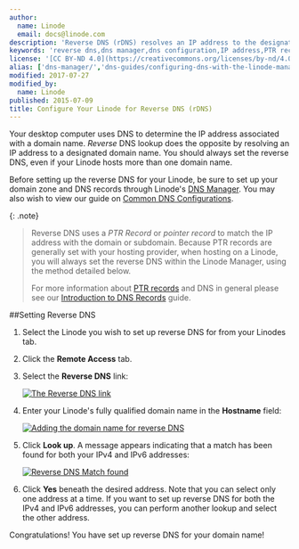 ```yaml
---
author:
  name: Linode
  email: docs@linode.com
description: 'Reverse DNS (rDNS) resolves an IP address to the designated domain name. This guide will teach you how to set it up.'
keywords: 'reverse dns,dns manager,dns configuration,IP address,PTR record'
license: '[CC BY-ND 4.0](https://creativecommons.org/licenses/by-nd/4.0)'
alias: ['dns-manager/','dns-guides/configuring-dns-with-the-linode-manager/','networking/dns/setting-reverse-dns/','networking/Setting-Up-Reverse-DNS-Lookup/','networking/configure-your-linode-for-reverse-dns/']
modified: 2017-07-27
modified_by:
  name: Linode
published: 2015-07-09
title: Configure Your Linode for Reverse DNS (rDNS)
---
```


Your desktop computer uses DNS to determine the IP address associated with a domain name. *Reverse* DNS lookup does the opposite by resolving an IP address to a designated domain name. You should always set the reverse DNS, even if your Linode hosts more than one domain name.

Before setting up the reverse DNS for your Linode, be sure to set up your domain zone and DNS records through Linode's [DNS Manager](/docs/networking/dns/dns-manager). You may also wish to view our guide on [Common DNS Configurations](/docs/networking/dns/common-dns-configurations).

{: .note}
>
>Reverse DNS uses a *PTR Record* or *pointer record* to match the IP address with the domain or subdomain. Because PTR records are generally set with your hosting provider, when hosting on a Linode, you will always set the reverse DNS within the Linode Manager, using the method detailed below.
>
>For more information about [PTR records](/docs/networking/dns/introduction-to-dns-records#ptr) and DNS in general please see our [Introduction to DNS Records](/docs/networking/dns/introduction-to-dns-records) guide.

##Setting Reverse DNS

1.  Select the Linode you wish to set up reverse DNS for from your Linodes tab.
2.  Click the **Remote Access** tab.
3.  Select the **Reverse DNS** link:

	[![The Reverse DNS link](/docs/assets/1709-remoteaccess_reversedns.png)](/docs/assets/1709-remoteaccess_reversedns.png)

4.  Enter your Linode's fully qualified domain name in the **Hostname** field:

	[![Adding the domain name for reverse DNS](/docs/assets/1706-ptr_lookup_marked.png)](/docs/assets/1706-ptr_lookup_marked.png)

5.  Click **Look up**. A message appears indicating that a match has been found for both your IPv4 and IPv6 addresses:

	[![Reverse DNS Match found](/docs/assets/1707-ptr_lookup_match_found.png)](/docs/assets/1707-ptr_lookup_match_found.png)

6.  Click **Yes** beneath the desired address. Note that you can select only one address at a time. If you want to set up reverse DNS for both the IPv4 and IPv6 addresses, you can perform another lookup and select the other address.

Congratulations! You have set up reverse DNS for your domain name!




